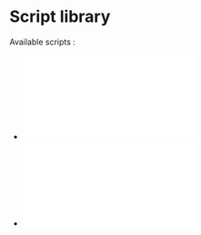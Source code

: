 # Script library

Available scripts :

- ![BBOstat](./BBOstat.md)
- ![stanmazLib](./stanmawLib.md)




  

